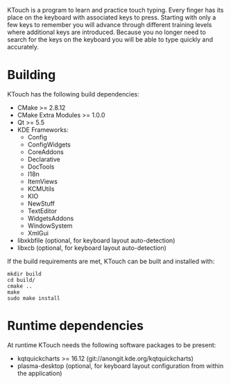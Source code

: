 KTouch is a program to learn and practice touch typing. Every finger
has its place on the keyboard with associated keys to press. Starting
with only a few keys to remember you will advance through different
training levels where additional keys are introduced. Because you no
longer need to search for the keys on the keyboard you will be able
to type quickly and accurately.

Building
========

KTouch has the following build dependencies:
 * CMake >= 2.8.12
 * CMake Extra Modules >= 1.0.0
 * Qt >= 5.5
 * KDE Frameworks:
   *  Config
   *  ConfigWidgets
   *  CoreAddons
   *  Declarative
   *  DocTools
   *  I18n
   *  ItemViews
   *  KCMUtils
   *  KIO
   *  NewStuff
   *  TextEditor
   *  WidgetsAddons
   *  WindowSystem
   *  XmlGui
 * libxkbfile (optional, for keyboard layout auto-detection)
 * libxcb (optional, for keyboard layout auto-detection)

If the build requirements are met, KTouch can be built and installed with:

    mkdir build
    cd build/
    cmake ..
    make
    sudo make install

Runtime dependencies
====================

At runtime KTouch needs the following software packages to be present:
 * kqtquickcharts >= 16.12 (git://anongit.kde.org/kqtquickcharts)
 * plasma-desktop (optional, for keyboard layout configuration
   from within the application)

